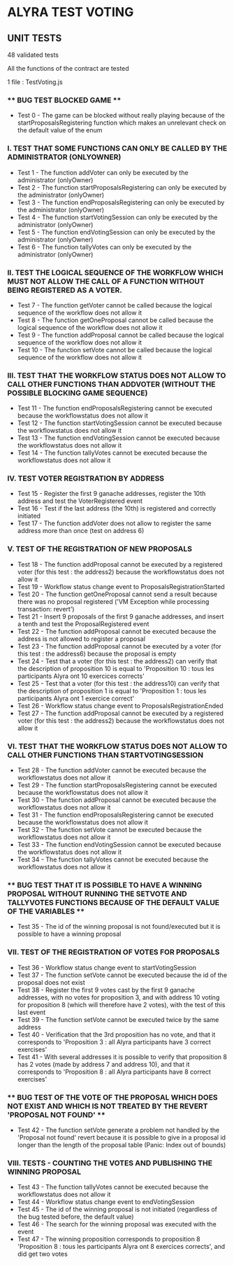 # ALYRA TEST VOTING

## UNIT TESTS

48 validated tests

All the functions of the contract are tested

1 file : TestVoting.js

### ** BUG TEST BLOCKED GAME **

- Test 0 - The game can be blocked without really playing because of the startProposalsRegistering function which makes an unrelevant check on the default value of the enum

### I. TEST THAT SOME FUNCTIONS CAN ONLY BE CALLED BY THE ADMINISTRATOR (ONLYOWNER)

- Test 1 - The function addVoter can only be executed by the administrator (onlyOwner)
- Test 2 - The function startProposalsRegistering can only be executed by the administrator (onlyOwner)
- Test 3 - The function endProposalsRegistering can only be executed by the administrator (onlyOwner)
- Test 4 - The function startVotingSession can only be executed by the administrator (onlyOwner)
- Test 5 - The function endVotingSession can only be executed by the administrator (onlyOwner)
- Test 6 - The function tallyVotes can only be executed by the administrator (onlyOwner)

### II. TEST THE LOGICAL SEQUENCE OF THE WORKFLOW WHICH MUST NOT ALLOW THE CALL OF A FUNCTION WITHOUT BEING REGISTERED AS A VOTER.

- Test 7 - The function getVoter cannot be called because the logical sequence of the workflow does not allow it
- Test 8 - The function getOneProposal cannot be called because the logical sequence of the workflow does not allow it
- Test 9 - The function addProposal cannot be called because the logical sequence of the workflow does not allow it
- Test 10 - The function setVote cannot be called because the logical sequence of the workflow does not allow it

### III. TEST THAT THE WORKFLOW STATUS DOES NOT ALLOW TO CALL OTHER FUNCTIONS THAN ADDVOTER (WITHOUT THE POSSIBLE BLOCKING GAME SEQUENCE)

- Test 11 - The function endProposalsRegistering cannot be executed because the workflowstatus does not allow it
- Test 12 - The function startVotingSession cannot be executed because the workflowstatus does not allow it
- Test 13 - The function endVotingSession cannot be executed because the workflowstatus does not allow it
- Test 14 - The function tallyVotes cannot be executed because the workflowstatus does not allow it

### IV. TEST VOTER REGISTRATION BY ADDRESS

- Test 15 - Register the first 9 ganache addresses, register the 10th address and test the VoterRegistered event
- Test 16 - Test if the last address (the 10th) is registered and correctly initiated
- Test 17 - The function addVoter does not allow to register the same address more than once (test on address 6)

### V. TEST OF THE REGISTRATION OF NEW PROPOSALS

- Test 18 - The function addProposal cannot be executed by a registered voter (for this test : the address2) because the workflowstatus does not allow it
- Test 19 - Workflow status change event to ProposalsRegistrationStarted
- Test 20 - The function getOneProposal cannot send a result because there was no proposal registered ('VM Exception while processing transaction: revert')
- Test 21 - Insert 9 proposals of the first 9 ganache addresses, and insert a tenth and test the ProposalRegistered event
- Test 22 - The function addProposal cannot be executed because the address is not allowed to register a proposal
- Test 23 - The function addProposal cannot be executed by a voter (for this test : the address6) because the proposal is empty
- Test 24 - Test that a voter (for this test : the address2) can verify that the description of proposition 10 is equal to 'Proposition 10 : tous les participants Alyra ont 10 exercices corrects'
- Test 25 - Test that a voter (for this test : the address10) can verify that the description of proposition 1 is equal to 'Proposition 1 : tous les participants Alyra ont 1 exercice correct'
- Test 26 - Workflow status change event to ProposalsRegistrationEnded
- Test 27 - The function addProposal cannot be executed by a registered voter (for this test : the address2) because the workflowstatus does not allow it

### VI. TEST THAT THE WORKFLOW STATUS DOES NOT ALLOW TO CALL OTHER FUNCTIONS THAN STARTVOTINGSESSION

- Test 28 - The function addVoter cannot be executed because the workflowstatus does not allow it
- Test 29 - The function startProposalsRegistering cannot be executed because the workflowstatus does not allow it
- Test 30 - The function addProposal cannot be executed because the workflowstatus does not allow it
- Test 31 - The function endProposalsRegistering cannot be executed because the workflowstatus does not allow it
- Test 32 - The function setVote cannot be executed because the workflowstatus does not allow it
- Test 33 - The function endVotingSession cannot be executed because the workflowstatus does not allow it
- Test 34 - The function tallyVotes cannot be executed because the workflowstatus does not allow it

### ** BUG TEST THAT IT IS POSSIBLE TO HAVE A WINNING PROPOSAL WITHOUT RUNNING THE SETVOTE AND TALLYVOTES FUNCTIONS BECAUSE OF THE DEFAULT VALUE OF THE VARIABLES **

- Test 35 - The id of the winning proposal is not found/executed but it is possible to have a winning proposal

### VII. TEST OF THE REGISTRATION OF VOTES FOR PROPOSALS

- Test 36 - Workflow status change event to startVotingSession
- Test 37 - The function setVote cannot be executed because the id of the proposal does not exist
- Test 38 - Register the first 9 votes cast by the first 9 ganache addresses, with no votes for proposition 3, and with address 10 voting for proposition 8 (which will therefore have 2 votes), with the test of this last event
- Test 39 - The function setVote cannot be executed twice by the same address
- Test 40 - Verification that the 3rd proposition has no vote, and that it corresponds to 'Proposition 3 : all Alyra participants have 3 correct exercises'
- Test 41 - With several addresses it is possible to verify that proposition 8 has 2 votes (made by address 7 and address 10), and that it corresponds to 'Proposition 8 : all Alyra participants have 8 correct exercises'

### ** BUG TEST OF THE VOTE OF THE PROPOSAL WHICH DOES NOT EXIST AND WHICH IS NOT TREATED BY THE REVERT 'PROPOSAL NOT FOUND' **

- Test 42 - The function setVote generate a problem not handled by the 'Proposal not found' revert because it is possible to give in a proposal id longer than the length of the proposal table (Panic: Index out of bounds)

### VIII. TESTS - COUNTING THE VOTES AND PUBLISHING THE WINNING PROPOSAL

- Test 43 - The function tallyVotes cannot be executed because the workflowstatus does not allow it
- Test 44 - Workflow status change event to endVotingSession
- Test 45 - The id of the winning proposal is not initiated (regardless of the bug tested before, the default value)
- Test 46 - The search for the winning proposal was executed with the event
- Test 47 - The winning proposition corresponds to proposition 8 'Proposition 8 : tous les participants Alyra ont 8 exercices corrects', and did get two votes
